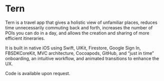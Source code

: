 # Tern
Tern is a travel app that gives a holistic view of unfamiliar places, reduces time unnecessarily commuting back and forth, increases the number of POIs you can do in a day, and allows the creation and sharing of more efficient itineraries.

It is built in native iOS using Swift, UIKit, Firestore, Google Sign In, FBSDKCoreKit, MVC architecture, Cocoapods, GitHub, and “just in time” onboarding, an intuitive workflow, and animated transitions to enhance the UX. 

Code is available upon request.

